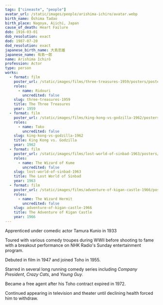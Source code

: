 ```yaml
---
tags: ["cineaste", "people"]
avatar_url: /static/images/people/arishima-ichiro/avatar.webp
birth_name: Ôshima Tadao
birth_place: Nagoya, Aiichi, Japan
cause_of_death: Heart Failure
dob: 1916-03-01
dob_resolution: exact
dod: 1987-07-20
dod_resolution: exact
japanese_birth_name: 大島忠雄
japanese_name: 有島一郎
name: Arishima Ichirô
profession: Actor
type: person
works:
  - format: film
    poster_url: /static/images/films/three-treasures-1959/posters/poster.webp
    roles:
      - name: Ridouri
        uncredited: false
    slug: three-treasures-1959
    title: The Three Treasures
    year: 1959
  - format: film
    poster_url: /static/images/films/king-kong-vs-godzilla-1962/posters/poster.webp
    roles:
      - name: Tako
        uncredited: false
    slug: king-kong-vs-godzilla-1962
    title: King Kong vs. Godzilla
    year: 1962
  - format: film
    poster_url: /static/images/films/lost-world-of-sinbad-1963/posters/poster.webp
    roles:
      - name: The Wizard of Kume
        uncredited: false
    slug: lost-world-of-sinbad-1963
    title: The Lost World of Sinbad
    year: 1963
  - format: film
    poster_url: /static/images/films/adventure-of-kigan-castle-1966/posters/poster.webp
    roles:
      - name: The Wizard Hermit
        uncredited: false
    slug: adventure-of-kigan-castle-1966
    title: The Adventure of Kigan Castle
    year: 1966
---
```


Apprenticed under comedic actor Tamura Kunio in 1933

Toured with various comedy troupes during WWII before shooting to fame with a
breakout performance on NHK Radio's Sunday entertainment program.

Debuted in film in 1947 and joined Toho in 1955.

Starred in several long running comedy series including <i>Company
President</i>, <i>Crazy Cats</i>, and <i>Young Guy</i>.

Became a free agent after his Toho contract expired in 1972.

Continued appearing in television and theater until declining health forced him
to withdraw.

